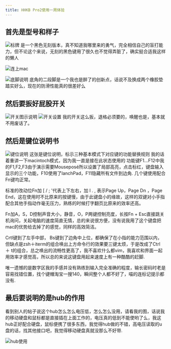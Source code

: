```yaml
---
title: HHKB Pro2使用一周体验
---
```

## 首先是型号和样子
![标牌][image-2]
是一个黑色无刻版本，真不知道我哪里来的勇气，完全相信自己的盲打能力，但不论这个来说，无刻的黑色键用了很久也不觉得弄脏了，确实挺合适我这样的懒人
<!-- more -->
![连上mac][image-1]

![底脚说明][image-5]
底角的二段脚是一个我也是醉了的创新点，话说不及换成两个橡胶垫踏实好么，现在的防滑性能真的很差好么
## 然后要扳好屁股开关
![开关图示说明][image-6]
![开关设置][image-3]
我的开关这么扳，退格必须要的，唤醒也是，基本就不用废话了。                                                                                                                                                                                                                                                                         
## 然后是键位说明书
![键位说明][image-4]
这张是键位说明，标示三种基本模式下对应键的功能替换规则
我的话着重讲一下macintoch模式，因为我一直是接在此状态使用的
功能键F1...F12中我的F1,F2,F3由于演示需要Mouseposé所以设置了局部高亮，点击标红，键盘输入显示的三个功能，F10使用了lanchPad，F11隐藏所有文件到边角.
几个键使用配合Fn键均正常。

标准的改动位Fn加  [  /  ;  '代表上下左右，加  l  .  , 表示Page Up，Page Dn ，Page End，这在使用时不比原来的按键慢，由于此键盘小的缘故，这样的双键对小手指配合其他手指动作毫无压力，熟练的时候打字翻页比原来的效率还高。

Fn加A，S，D控制声音大小，静音，O，P两键控制亮度，长按Fn + Esc直接跳关机询问，关起电脑的速度简直无情，总的来说很方便，没有说我用了这个键盘把mac的优势给去掉了的感觉，同样的高效简洁。


Crtl键到了左手中部，
Bs键到了边角中上位，都确保了在小指的能力范围以内，但缺点是zsh＋iterm的组合唤出上方命令行的效果要三键太烦，于是改成了Ctrl ＋ t的组合，总之唤出的流畅性更高了，我不喜欢什么都vim，我喜欢和界面一起用效率才感觉高，所以总的来说这键盘用起来速度上有一种酷酷的赶脚.

唯一遗憾的是数字区我的手感并没有熟练到输入完全准确的程度，输长密码时老是容易找错位置，找个键帽淘宝一搜140，瞬间整个人都不好了，喵的连标记提示都没有.

## 最后要说明的是hub的作用
看到别人的帖子说这个hub怎么怎么电压低，怎么怎么没用，请看我的图，话说我的移动硬盘和鼠标都是直接插在上面工作的，电压真的低到不能使哟了么，我这hub正好配合硬盘，鼠标便携了很多东西，我觉得hub做的不错，高电压读取的u盘的话，找其他接口吧，我觉得移动硬盘真就没那么不好带.

![hub使用][image-7]
 
[image-1]:	http://chuantu.biz/t2/51/1459703765x3738746553.jpg
[image-2]:	http://chuantu.biz/t2/51/1459704264x3738746553.jpg
[image-3]:	http://chuantu.biz/t2/51/1459704374x3738746553.jpg
[image-4]:	http://chuantu.biz/t2/51/1459704476x3738746553.jpg
[image-5]:	http://chuantu.biz/t2/51/1459704605x3738746553.jpg
[image-6]:	http://chuantu.biz/t2/51/1459704723x3738746553.jpg
[image-7]:	http://chuantu.biz/t2/51/1459704820x3738746553.jpg

